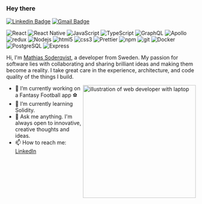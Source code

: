 ### Hey there
[![Linkedin Badge](https://img.shields.io/badge/-mathiassoderqvist-blue?style=flat-square&logo=Linkedin&logoColor=white&link=https://www.linkedin.com/in/mathias-soderqvist/)](https://www.linkedin.com/in/mathias-soderqvist/)
[![Gmail Badge](https://img.shields.io/badge/-mathias.soderqvist@live.com-c14438?style=flat-square&logo=Gmail&logoColor=white&link=mailto:mathias.soderqvist@live.com)](mailto:mathias.soderqvist@live.com)

<p>
  <img alt="React" src="https://img.shields.io/badge/-React-45b8d8?style=flat-square&logo=react&logoColor=white" />
  <img alt="React Native" src="https://img.shields.io/badge/React_Native-20232A?style=flat-square&logo=react&logoColor=61DAFB" />
  <img alt="JavaScript" src="https://img.shields.io/badge/JavaScript-F7DF1E?style=flat-square&logo=javascript&logoColor=black" />
  <img alt="TypeScript" src="https://img.shields.io/badge/-TypeScript-007ACC?style=flat-square&logo=typescript&logoColor=white" />
  <img alt="GraphQL" src="https://img.shields.io/badge/-GraphQL-E10098?style=flat-square&logo=graphql&logoColor=white" />
  <img alt="Apollo" src="https://img.shields.io/badge/-Apollo%20GraphQL-311C87?style=flat-square&logo=apollo-graphql&logoColor=white" />
  <img alt="redux" src="https://img.shields.io/badge/-Redux-764ABC?style=flat-square&logo=redux&logoColor=white" />
  <img alt="Nodejs" src="https://img.shields.io/badge/-Nodejs-43853d?style=flat-square&logo=Node.js&logoColor=white" />
  <img alt="html5" src="https://img.shields.io/badge/-HTML5-E34F26?style=flat-square&logo=html5&logoColor=white" />
  <img alt="css3" src="https://img.shields.io/badge/CSS3-1572B6?style=flat-square&logo=css3&logoColor=white" />
  <img alt="Prettier" src="https://img.shields.io/badge/-Prettier-F7B93E?style=flat-square&logo=prettier&logoColor=white" />
  <img alt="npm" src="https://img.shields.io/badge/-NPM-CB3837?style=flat-square&logo=npm&logoColor=white" />
  <img alt="git" src="https://img.shields.io/badge/-Git-F05032?style=flat-square&logo=git&logoColor=white" />
  <img alt="Docker" src="https://img.shields.io/badge/-Docker-46a2f1?style=flat-square&logo=docker&logoColor=white" />
  <img alt="PostgreSQL" src="https://img.shields.io/badge/PostgreSQL-316192?style=flat-square&logo=postgresql&logoColor=white" />
  <img alt="Express" src="https://img.shields.io/badge/Express.js-404D59?style=flat-square&logo=express&logoColor=white" />
</p>

Hi, I'm [Mathias Soderqvist](https://www.linkedin.com/in/mathias-soderqvist/), a developer from Sweden. My passion for software lies with collaborating and sharing brilliant ideas and making them become a reality. I take great care in the experience, architecture, and code quality of the things I build.

<img align="right" alt="illustration of web developer with laptop" src="https://www.svgrepo.com/show/98246/coding.svg" width="300" height="300" />

- 🔭 I’m currently working on a Fantasy Football app ⚽️
- 🌱 I’m currently learning Solidity.
- 💬 Ask me anything. I'm always open to innovative, creative thoughts and ideas.
- 📫 How to reach me: [LinkedIn](https://www.linkedin.com/in/mathias-soderqvist/)
 
<!--START_SECTION:waka-->
<!--mathiassoderqvist-->
<!--END_SECTION:waka-->
<!--
**MathiasSoderqvist/MathiasSoderqvist** is a ✨ _special_ ✨ repository because its `README.md` (this file) appears on your GitHub profile.

Here are some ideas to get you started:

- 🔭 I’m currently working on ...
- 🌱 I’m currently learning ...
- 👯 I’m looking to collaborate on ...
- 🤔 I’m looking for help with ...
- 💬 Ask me about ...
- 📫 How to reach me: ...
- 😄 Pronouns: ...
- ⚡ Fun fact: ...
-->

